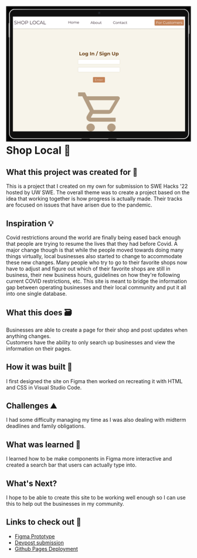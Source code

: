 ![Figma Landing page for customers](https://github.com/maureensanchez99/Shop-Local/blob/main/assets/Github%20README/landing%20page%20for%20business%20owners.png)  
Shop Local 🛒
=======================
## What this project was created for 🏪
This is a project that I created on my own for submission to SWE Hacks '22 hosted by UW SWE. The overall theme was to create a project based on the idea that working together is how progress is actually made. Their tracks are focused on issues that have arisen due to the pandemic.  
## Inspiration 💡
Covid restrictions around the world are finally being eased back enough that people are trying to resume the lives that they had before Covid. A major change though is that while the people moved towards doing many things virtually, local businesses also started to change to accommodate these new changes. Many people who try to go to their favorite shops now have to adjust and figure out which of their favorite shops are still in business, their new business hours, guidelines on how they're following current COVID restrictions, etc. This site is meant to bridge the information gap between operating businesses and their local community and put it all into one single database.
##  What this does 🗃️
Businesses are able to create a page for their shop and post updates when anything changes.  
Customers have the ability to only search up businesses and view the information on their pages.
## How it was built 🔧
I first designed the site on Figma then worked on recreating it with HTML and CSS in Visual Studio Code.
## Challenges ⛰️
I had some difficulty managing my time as I was also dealing with midterm deadlines and family obligations.
## What was learned 🧠
I learned how to be make components in Figma more interactive and created a search bar that users can actually type into.
## What's Next?
I hope to be able to create this site to be working well enough so I can use this to help out the businesses in my community. 
## Links to check out 🔗
- <a href="https://tinyurl.com/Shop-Local-Figma-Prototype">Figma Prototype</a>
- <a href="https://devpost.com/software/shop-local">Devpost submission</a>
- <a href="https://maureensanchez99.github.io/Shop-Local/">Github Pages Deployment</a>
